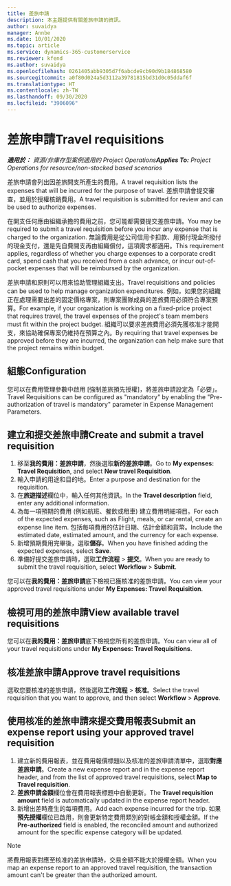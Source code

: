 ```yaml
---
title: 差旅申請
description: 本主題提供有關差旅申請的資訊。
author: suvaidya
manager: Annbe
ms.date: 10/01/2020
ms.topic: article
ms.service: dynamics-365-customerservice
ms.reviewer: kfend
ms.author: suvaidya
ms.openlocfilehash: 0261405abb9305d7f6abcde9cb90d9b184868580
ms.sourcegitcommit: a0f80d024a5d3112a39781815bd31d0c05ddaf6f
ms.translationtype: HT
ms.contentlocale: zh-TW
ms.lasthandoff: 09/30/2020
ms.locfileid: "3906096"
---
```

# <a name="travel-requisitions"></a><span data-ttu-id="82b0d-103">差旅申請</span><span class="sxs-lookup"><span data-stu-id="82b0d-103">Travel requisitions</span></span>

<span data-ttu-id="82b0d-104">_**適用於：** 資源/非庫存型案例適用的 Project Operations_</span><span class="sxs-lookup"><span data-stu-id="82b0d-104">_**Applies To:** Project Operations for resource/non-stocked based scenarios_</span></span>

<span data-ttu-id="82b0d-105">差旅申請會列出因差旅開支所產生的費用。</span><span class="sxs-lookup"><span data-stu-id="82b0d-105">A travel requisition lists the expenses that will be incurred for the purpose of travel.</span></span> <span data-ttu-id="82b0d-106">差旅申請會提交審查，並用於授權核銷費用。</span><span class="sxs-lookup"><span data-stu-id="82b0d-106">A travel requisition is submitted for review and can be used to authorize expenses.</span></span>

<span data-ttu-id="82b0d-107">在開支任何應由組織承擔的費用之前，您可能都需要提交差旅申請。</span><span class="sxs-lookup"><span data-stu-id="82b0d-107">You may be required to submit a travel requisition before you incur any expense that is charged to the organization.</span></span> <span data-ttu-id="82b0d-108">無論費用是從公司信用卡扣款、用預付現金所撥付的現金支付，還是先自費開支再由組織償付，這項需求都適用。</span><span class="sxs-lookup"><span data-stu-id="82b0d-108">This requirement applies, regardless of whether you charge expenses to a corporate credit card, spend cash that you received from a cash advance, or incur out-of-pocket expenses that will be reimbursed by the organization.</span></span>

<span data-ttu-id="82b0d-109">差旅申請和原則可以用來協助管理組織支出。</span><span class="sxs-lookup"><span data-stu-id="82b0d-109">Travel requisitions and policies can be used to help manage organization expenditures.</span></span> <span data-ttu-id="82b0d-110">例如，如果您的組織正在處理需要出差的固定價格專案，則專案團隊成員的差旅費用必須符合專案預算。</span><span class="sxs-lookup"><span data-stu-id="82b0d-110">For example, if your organization is working on a fixed-price project that requires travel, the travel expenses of the project's team members must fit within the project budget.</span></span> <span data-ttu-id="82b0d-111">組織可以要求差旅費用必須先獲核准才能開支，來協助確保專案仍維持在預算之內。</span><span class="sxs-lookup"><span data-stu-id="82b0d-111">By requiring that travel expenses be approved before they are incurred, the organization can help make sure that the project remains within budget.</span></span>

## <a name="configuration"></a><span data-ttu-id="82b0d-112">組態</span><span class="sxs-lookup"><span data-stu-id="82b0d-112">Configuration</span></span> 

<span data-ttu-id="82b0d-113">您可以在費用管理參數中啟用 [強制差旅預先授權]，將差旅申請設定為「必要」。</span><span class="sxs-lookup"><span data-stu-id="82b0d-113">Travel Requisitions can be configured as "mandatory" by enabling the "Pre-authorization of travel is mandatory" parameter in Expense Management Parameters.</span></span> 

## <a name="create-and-submit-a-travel-requisition"></a><span data-ttu-id="82b0d-114">建立和提交差旅申請</span><span class="sxs-lookup"><span data-stu-id="82b0d-114">Create and submit a travel requisition</span></span>

1. <span data-ttu-id="82b0d-115">移至**我的費用：差旅申請**，然後選取**新的差旅申請**。</span><span class="sxs-lookup"><span data-stu-id="82b0d-115">Go to **My expenses: Travel Requisition**, and select **New travel Requisition**.</span></span>
2. <span data-ttu-id="82b0d-116">輸入申請的用途和目的地。</span><span class="sxs-lookup"><span data-stu-id="82b0d-116">Enter a purpose and destination for the requisition.</span></span>
3. <span data-ttu-id="82b0d-117">在**旅遊描述**欄位中，輸入任何其他資訊。</span><span class="sxs-lookup"><span data-stu-id="82b0d-117">In the  **Travel description** field, enter any additional information.</span></span> 
4. <span data-ttu-id="82b0d-118">為每一項預期的費用 (例如航班、餐飲或租車) 建立費用明細項目。</span><span class="sxs-lookup"><span data-stu-id="82b0d-118">For each of the expected expenses, such as Flight, meals, or car rental, create an expense line item.</span></span> <span data-ttu-id="82b0d-119">包括每項費用的估計日期、估計金額和貨幣。</span><span class="sxs-lookup"><span data-stu-id="82b0d-119">Include the estimated date, estimated amount, and the currency for each expense.</span></span> 
5. <span data-ttu-id="82b0d-120">新增預期費用完畢後，選取**儲存**。</span><span class="sxs-lookup"><span data-stu-id="82b0d-120">When you have finished adding the expected expenses, select **Save**.</span></span>
6. <span data-ttu-id="82b0d-121">準備好提交差旅申請時，選取**工作流程** > **提交**。</span><span class="sxs-lookup"><span data-stu-id="82b0d-121">When you are ready to submit the travel requisition, select **Workflow** > **Submit**.</span></span>

<span data-ttu-id="82b0d-122">您可以在**我的費用：差旅申請**底下檢視已獲核准的差旅申請。</span><span class="sxs-lookup"><span data-stu-id="82b0d-122">You can view your approved travel requisitions under **My Expenses: Travel Requisition**.</span></span> 

## <a name="view-available-travel-requisitions"></a><span data-ttu-id="82b0d-123">檢視可用的差旅申請</span><span class="sxs-lookup"><span data-stu-id="82b0d-123">View available travel requisitions</span></span>

<span data-ttu-id="82b0d-124">您可以在**我的費用：差旅申請**底下檢視您所有的差旅申請。</span><span class="sxs-lookup"><span data-stu-id="82b0d-124">You can view all of your travel requisitions under **My Expenses: Travel Requisitions**.</span></span>

## <a name="approve-travel-requisitions"></a><span data-ttu-id="82b0d-125">核准差旅申請</span><span class="sxs-lookup"><span data-stu-id="82b0d-125">Approve travel requisitions</span></span>

<span data-ttu-id="82b0d-126">選取您要核准的差旅申請，然後選取**工作流程** > **核准**。</span><span class="sxs-lookup"><span data-stu-id="82b0d-126">Select the travel requisition that you want to approve, and then select **Workflow** > **Approve**.</span></span>  

## <a name="submit-an-expense-report-using-your-approved-travel-requisition"></a><span data-ttu-id="82b0d-127">使用核准的差旅申請來提交費用報表</span><span class="sxs-lookup"><span data-stu-id="82b0d-127">Submit an expense report using your approved travel requisition</span></span>

1. <span data-ttu-id="82b0d-128">建立新的費用報表，並在費用報價標題以及核准的差旅申請清單中，選取**對應差旅申請**。</span><span class="sxs-lookup"><span data-stu-id="82b0d-128">Create a new expense report and in the expense report header, and from the list of approved travel requisitions, select **Map to Travel requisition**.</span></span>
2. <span data-ttu-id="82b0d-129">**差旅申請金額**欄位會在費用報表標題中自動更新。</span><span class="sxs-lookup"><span data-stu-id="82b0d-129">The **Travel requisition amount** field is automatically updated in the expense report header.</span></span>
3. <span data-ttu-id="82b0d-130">新增出差時產生的每項費用。</span><span class="sxs-lookup"><span data-stu-id="82b0d-130">Add each expense incurred for the trip.</span></span> <span data-ttu-id="82b0d-131">如果**預先授權**欄位已啟用，則會更新特定費用類別的對帳金額和授權金額。</span><span class="sxs-lookup"><span data-stu-id="82b0d-131">If the **Pre-authorized** field is enabled, the reconciled amount and authorized amount for the specific expense category will be updated.</span></span>

> [!NOTE]
> <span data-ttu-id="82b0d-132">將費用報表對應至核准的差旅申請時，交易金額不能大於授權金額。</span><span class="sxs-lookup"><span data-stu-id="82b0d-132">When you map an expense report to an approved travel requisition, the transaction amount can't be greater than the authorized amount.</span></span> 
